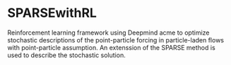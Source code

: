 # SPARSEwithRL
Reinforcement learning framework using Deepmind acme to optimize stochastic descriptions of the point-particle forcing in particle-laden flows with point-particle assumption. An extenssion of the SPARSE method is used to describe the stochastic solution.

